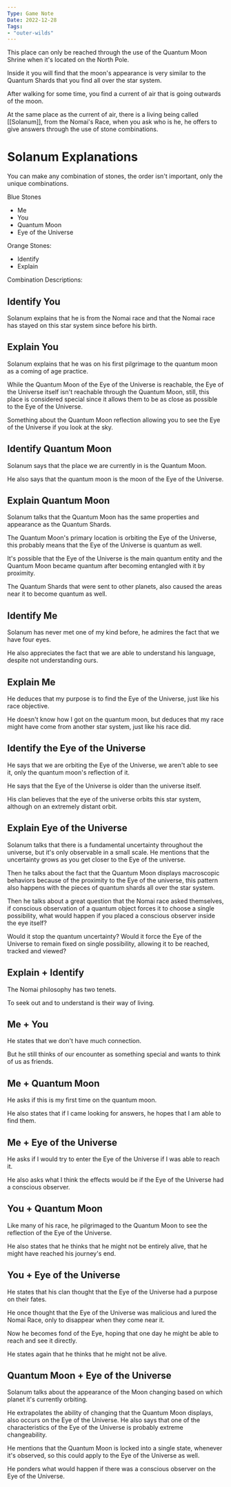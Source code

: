 ```yaml
---
Type: Game Note
Date: 2022-12-28
Tags:
- "outer-wilds"
---
```

This place can only be reached through the use of the Quantum Moon Shrine when it's located on the North Pole.

Inside it you will find that the moon's appearance is very similar to the Quantum Shards that you find all over the star system.

After walking for some time, you find a current of air that is going outwards of the moon.

At the same place as the current of air, there is a living being called [[Solanum]], from the Nomai's Race, when you ask who is he, he offers to give answers through the use of stone combinations.

# Solanum Explanations

You can make any combination of stones, the order isn't important, only the unique combinations.

Blue Stones
- Me
- You
- Quantum Moon
- Eye of the Universe

Orange Stones:
- Identify
- Explain

Combination Descriptions:

## Identify You

Solanum explains that he is from the Nomai race and that the Nomai race has stayed on this star system since before his birth.

## Explain You

Solanum explains that he was on his first pilgrimage to the quantum moon as a coming of age practice. 

While the Quantum Moon of the Eye of the Universe is reachable, the Eye of the Universe itself isn't reachable through the Quantum Moon, still, this place is considered special since it allows them to be as close as possible to the Eye of the Universe.

Something about the Quantum Moon reflection allowing you to see the Eye of the Universe if you look at the sky.


## Identify Quantum Moon

Solanum says that the place we are currently in is the Quantum Moon.

He also says that the quantum moon is the moon of the Eye of the Universe.

## Explain Quantum Moon

Solanum talks that the Quantum Moon has the same properties and appearance as the Quantum Shards.

The Quantum Moon's primary location is orbiting the Eye of the Universe, this probably means that the Eye of the Universe is quantum as well.

It's possible that the Eye of the Universe is the main quantum entity and the Quantum Moon became quantum after becoming entangled with it by proximity.

The Quantum Shards that were sent to other planets, also caused the areas near it to become quantum as well.

## Identify Me

Solanum has never met one of my kind before, he admires the fact that we have four eyes.

He also appreciates the fact that we are able to understand his language, despite not understanding ours.

## Explain Me

He deduces that my purpose is to find the Eye of the Universe, just like his race objective.

He doesn't know how I got on the quantum moon, but deduces that my race might have come from another star system, just like his race did.

## Identify the Eye of the Universe

He says that we are orbiting the Eye of the Universe, we aren't able to see it, only the quantum moon's reflection of it. 

He says that the Eye of the Universe is older than the universe itself.

His clan believes that the eye of the universe orbits this star system, although on an extremely distant orbit.

## Explain Eye of the Universe

Solanum talks that there is a fundamental uncertainty throughout the universe, but it's only observable in a small scale. He mentions that the uncertainty grows as you get closer to the Eye of the universe.

Then he talks about the fact that the Quantum Moon displays macroscopic behaviors because of the proximity to the Eye of the universe, this pattern also happens with the pieces of quantum shards all over the star system.

Then he talks about a great question that the Nomai race asked themselves, if conscious observation of a quantum object forces it to choose a single possibility, what would happen if you placed a conscious observer inside the eye itself?

Would it stop the quantum uncertainty? Would it force the Eye of the Universe to remain fixed on single possibility, allowing it to be reached, tracked and viewed?

## Explain + Identify

The Nomai philosophy has two tenets. 

To seek out and to understand is their way of living.

## Me + You

He states that we don't have much connection.

But he still thinks of our encounter as something special and wants to think of us as friends.

## Me + Quantum Moon

He asks if this is my first time on the quantum moon.

He also states that if I came looking for answers, he hopes that I am able to find them.

## Me + Eye of the Universe

He asks if I would try to enter the Eye of the Universe if I was able to reach it.

He also asks what I think the effects would be if the Eye of the Universe had a conscious observer.

## You + Quantum Moon

Like many of his race, he pilgrimaged to the Quantum Moon to see the reflection of the Eye of the Universe.

He also states that he thinks that he might not be entirely alive, that he might have reached his journey's end.

## You + Eye of the Universe

He states that his clan thought that the Eye of the Universe had a purpose on their fates.

He once thought that the Eye of the Universe was malicious and lured the Nomai Race, only to disappear when they come near it.

Now he becomes fond of the Eye, hoping that one day he might be able to reach and see it directly.

He states again that he thinks that he might not be alive.

## Quantum Moon + Eye of the Universe

Solanum talks about the appearance of the Moon changing based on which planet it's currently orbiting.

He extrapolates the ability of changing that the Quantum Moon displays, also occurs on the Eye of the Universe. He also says that one of the characteristics of the Eye of the Universe is probably extreme changeability.

He mentions that the Quantum Moon is locked into a single state, whenever it's observed, so this could apply to the Eye of the Universe as well.

He ponders what would happen if there was a conscious observer on the Eye of the Universe.

